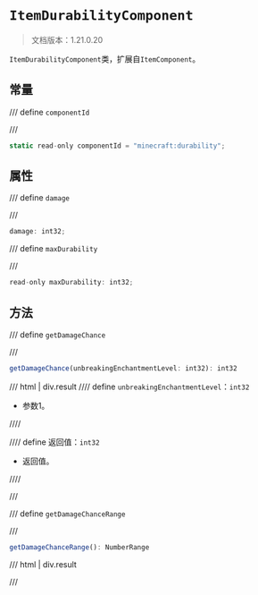 # `ItemDurabilityComponent`

> 文档版本：1.21.0.20

`ItemDurabilityComponent`类，扩展自`ItemComponent`。

## 常量

/// define
`componentId`


///

```js
static read-only componentId = "minecraft:durability";
```


## 属性

/// define
`damage`


///

```js
damage: int32;
```


/// define
`maxDurability`


///

```js
read-only maxDurability: int32;
```


## 方法

/// define
`getDamageChance`


///

```js
getDamageChance(unbreakingEnchantmentLevel: int32): int32
```

/// html | div.result
//// define
`unbreakingEnchantmentLevel`：`int32`

- 参数1。


////

//// define
返回值：`int32`

- 返回值。


////

///


/// define
`getDamageChanceRange`


///

```js
getDamageChanceRange(): NumberRange
```

/// html | div.result

///


